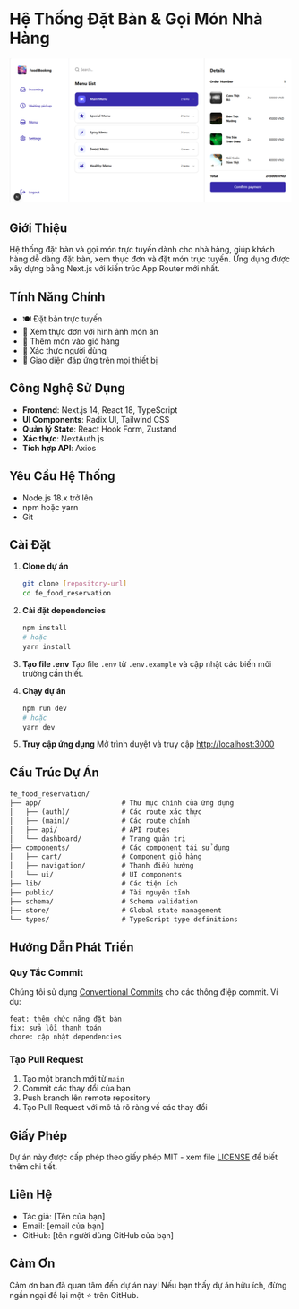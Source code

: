 # Hệ Thống Đặt Bàn & Gọi Món Nhà Hàng

<img src="./public/preview.png" width="600" />


## Giới Thiệu

Hệ thống đặt bàn và gọi món trực tuyến dành cho nhà hàng, giúp khách hàng dễ dàng đặt bàn, xem thực đơn và đặt món trực tuyến. Ứng dụng được xây dựng bằng Next.js với kiến trúc App Router mới nhất.

## Tính Năng Chính

- 🍽️ Đặt bàn trực tuyến
- 📱 Xem thực đơn với hình ảnh món ăn
- 🛒 Thêm món vào giỏ hàng
- 🔐 Xác thực người dùng
- 📱 Giao diện đáp ứng trên mọi thiết bị

## Công Nghệ Sử Dụng

- **Frontend**: Next.js 14, React 18, TypeScript
- **UI Components**: Radix UI, Tailwind CSS
- **Quản lý State**: React Hook Form, Zustand
- **Xác thực**: NextAuth.js
- **Tích hợp API**: Axios

## Yêu Cầu Hệ Thống

- Node.js 18.x trở lên
- npm hoặc yarn
- Git

## Cài Đặt

1. **Clone dự án**
   ```bash
   git clone [repository-url]
   cd fe_food_reservation
   ```

2. **Cài đặt dependencies**
   ```bash
   npm install
   # hoặc
   yarn install
   ```

3. **Tạo file .env**
   Tạo file `.env` từ `.env.example` và cập nhật các biến môi trường cần thiết.

4. **Chạy dự án**
   ```bash
   npm run dev
   # hoặc
   yarn dev
   ```

5. **Truy cập ứng dụng**
   Mở trình duyệt và truy cập [http://localhost:3000](http://localhost:3000)

## Cấu Trúc Dự Án

```
fe_food_reservation/
├── app/                    # Thư mục chính của ứng dụng
│   ├── (auth)/             # Các route xác thực
│   ├── (main)/             # Các route chính
│   ├── api/                # API routes
│   └── dashboard/          # Trang quản trị
├── components/             # Các component tái sử dụng
│   ├── cart/               # Component giỏ hàng
│   ├── navigation/         # Thanh điều hướng
│   └── ui/                 # UI components
├── lib/                    # Các tiện ích
├── public/                 # Tài nguyên tĩnh
├── schema/                 # Schema validation
├── store/                  # Global state management
└── types/                  # TypeScript type definitions
```

## Hướng Dẫn Phát Triển

### Quy Tắc Commit

Chúng tôi sử dụng [Conventional Commits](https://www.conventionalcommits.org/) cho các thông điệp commit. Ví dụ:

```
feat: thêm chức năng đặt bàn
fix: sửa lỗi thanh toán
chore: cập nhật dependencies
```

### Tạo Pull Request

1. Tạo một branch mới từ `main`
2. Commit các thay đổi của bạn
3. Push branch lên remote repository
4. Tạo Pull Request với mô tả rõ ràng về các thay đổi

## Giấy Phép

Dự án này được cấp phép theo giấy phép MIT - xem file [LICENSE](LICENSE) để biết thêm chi tiết.

## Liên Hệ

- Tác giả: [Tên của bạn]
- Email: [email của bạn]
- GitHub: [tên người dùng GitHub của bạn]

## Cảm Ơn

Cảm ơn bạn đã quan tâm đến dự án này! Nếu bạn thấy dự án hữu ích, đừng ngần ngại để lại một ⭐️ trên GitHub.
